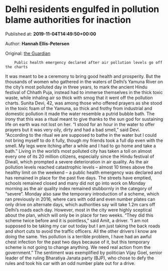 
# Delhi residents engulfed in pollution blame authorities for inaction

Published at: **2019-11-04T14:49:50+00:00**

Author: **Hannah Ellis-Petersen**

Original: [the Guardian](https://www.theguardian.com/world/2019/nov/04/delhi-residents-engulfed-in-pollution-blame-authorities-for-inaction)


        Public health emergency declared after air pollution levels go off the charts
      
It was meant to be a ceremony to bring good health and prosperity. But the thousands of women who gathered in the waters of Delhi’s Yamuna River on the city’s most polluted day in three years, to mark the ancient Hindu festival of Chhath Puja, instead had to immerse themselves in the thick toxic waste, while inhaling air so thick with smog that it went off the pollution charts.
Sunita Devi, 42, was among those who offered prayers as she stood in the toxic foam of the Yamuna, so thick and frothy from industrial and domestic pollution it made the water resemble a putrid bubble bath. The irony that this was a ritual meant to give thanks to the sun god for sustaining life on earth was not lost on her.
“I stood for an hour in the water to offer prayers but it was very oily, dirty and had a bad smell,” said Devi. “According to the ritual we are supposed to bathe in the water but I could not bring myself to do it fully, though my friends took a full dip even with the smell. My legs were itching after a while and I had to go home and take a bath.”
Living in the world’s most polluted city has taken a toll on almost every one of its 20 million citizens, especially since the Hindu festival of Diwali, which prompted a severe deterioration in air quality. As the air pollution levels reached catastrophic levels – almost 10 times above the healthy limit on the weekend – a public health emergency was declared and has remained in place for the past five days. The streets have emptied, schools remained closed and many did not go into work on Monday morning as the air quality index remained stubbornly in the category of “severe”.
Monday also saw the temporary introduction of a scheme, which ran previously in 2016, where cars with odd and even number plates can only drive on alternate days, which authorities say will take 1.2m cars off Delhi’s roads each day. However, most in the city were highly sceptical about the plan, which will only be in place for two weeks.
“They did this scheme twice before and it is pointless,” said Amit, a driver. “I am not supposed to be taking my car out today but I am just taking the back roads and short cuts to avoid the traffic officers. All the other drivers I know are doing the same. Yes pollution is a terrible problem, I have had an awful chest infection for the past two days because of it, but this temporary scheme is not going to change anything. We need real action from the government.”
The sentiment was exemplified by politician Vijay Goel, senior leader of the ruling Bharatiya Janata party (BJP), who chose to defy the rules and took his car with an odd number plate out for a drive.
